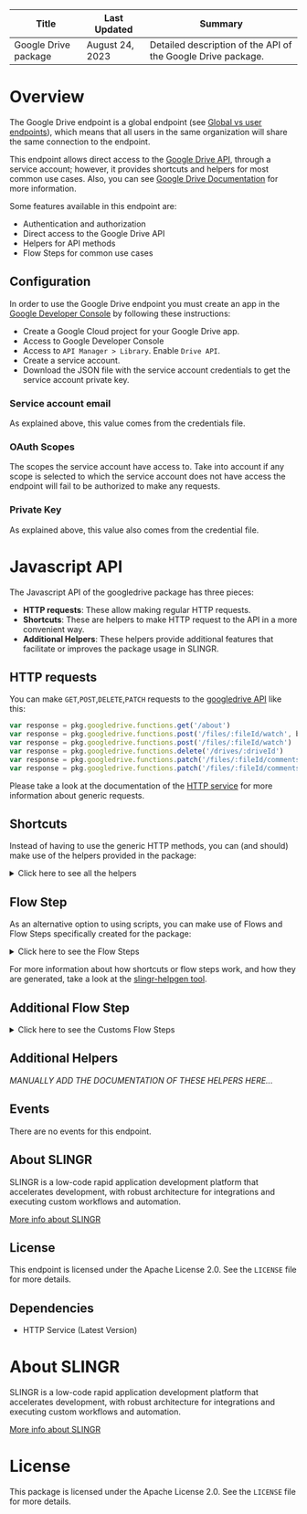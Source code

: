<table>
    <thead>
    <tr>
        <th>Title</th>
        <th>Last Updated</th>
        <th>Summary</th>
    </tr>
    </thead>
    <tbody>
    <tr>
        <td>Google Drive package</td>
        <td>August 24, 2023</td>
        <td>Detailed description of the API of the Google Drive package.</td>
    </tr>
    </tbody>
</table>

# Overview

The Google Drive endpoint is a global endpoint
(see [Global vs user endpoints](app-development-model-endpoints.html#global-vs-user-endpoints)),
which means that all users in the same organization will share the same connection to the endpoint.

This endpoint allows direct access to the [Google Drive API](https://developers.google.com/drive/api/reference/rest/v3),
through a service account; however, it provides shortcuts and helpers for most common use cases. 
Also, you can see [Google Drive Documentation](https://developers.google.com/drive/api/guides/about-files) for more information.

Some features available in this endpoint are:

- Authentication and authorization
- Direct access to the Google Drive API
- Helpers for API methods
- Flow Steps for common use cases

## Configuration

In order to use the Google Drive endpoint you must create an app in the [Google Developer Console](https://console.developers.google.com)
by following these instructions:

- Create a Google Cloud project for your Google Drive app.
- Access to Google Developer Console
- Access to `API Manager > Library`. Enable `Drive API`.
- Create a service account.
- Download the JSON file with the service account credentials to get the service account private key.

### Service account email

As explained above, this value comes from the credentials file.

### OAuth Scopes

The scopes the service account have access to. Take into account if any scope is selected to which the service account does not have access the endpoint will fail to be authorized to make any requests.

### Private Key

As explained above, this value also comes from the credential file.

# Javascript API

The Javascript API of the googledrive package has three pieces:

- **HTTP requests**: These allow making regular HTTP requests.
- **Shortcuts**: These are helpers to make HTTP request to the API in a more convenient way.
- **Additional Helpers**: These helpers provide additional features that facilitate or improves the package usage in SLINGR.

## HTTP requests
You can make `GET`,`POST`,`DELETE`,`PATCH` requests to the [googledrive API](API_URL_HERE) like this:
```javascript
var response = pkg.googledrive.functions.get('/about')
var response = pkg.googledrive.functions.post('/files/:fileId/watch', body)
var response = pkg.googledrive.functions.post('/files/:fileId/watch')
var response = pkg.googledrive.functions.delete('/drives/:driveId')
var response = pkg.googledrive.functions.patch('/files/:fileId/comments/:commentId/replies/:replyId', body)
var response = pkg.googledrive.functions.patch('/files/:fileId/comments/:commentId/replies/:replyId')
```

Please take a look at the documentation of the [HTTP service](https://github.com/slingr-stack/http-service)
for more information about generic requests.

## Shortcuts

Instead of having to use the generic HTTP methods, you can (and should) make use of the helpers provided in the package:
<details>
    <summary>Click here to see all the helpers</summary>

<br>

* API URL: '/about'
* HTTP Method: 'GET'
* More info: https://developers.google.com/drive/api/reference/rest/v3
```javascript
pkg.googledrive.functions.about.get()
```
---
* API URL: '/changes'
* HTTP Method: 'GET'
* More info: https://developers.google.com/drive/api/reference/rest/v3
```javascript
pkg.googledrive.functions.changes.get()
```
---
* API URL: '/changes/startPageToken'
* HTTP Method: 'GET'
* More info: https://developers.google.com/drive/api/reference/rest/v3
```javascript
pkg.googledrive.functions.changes.startPageToken.get()
```
---
* API URL: '/changes/watch'
* HTTP Method: 'POST'
* More info: https://developers.google.com/drive/api/reference/rest/v3
```javascript
pkg.googledrive.functions.changes.watch.post(body)
```
---
* API URL: '/channels/stop'
* HTTP Method: 'POST'
* More info: https://developers.google.com/drive/api/reference/rest/v3
```javascript
pkg.googledrive.functions.channels.stop.post(body)
```
---
* API URL: '/drives'
* HTTP Method: 'GET'
* More info: https://developers.google.com/drive/api/reference/rest/v3
```javascript
pkg.googledrive.functions.drives.get()
```
---
* API URL: '/drives'
* HTTP Method: 'POST'
* More info: https://developers.google.com/drive/api/reference/rest/v3
```javascript
pkg.googledrive.functions.drives.post(body)
```
---
* API URL: '/drives/:driveId'
* HTTP Method: 'GET'
* More info: https://developers.google.com/drive/api/reference/rest/v3
```javascript
pkg.googledrive.functions.drives.get()
```
---
* API URL: '/drives/:driveId'
* HTTP Method: 'DELETE'
* More info: https://developers.google.com/drive/api/reference/rest/v3
```javascript
pkg.googledrive.functions.drives.delete(driveId)
```
---
* API URL: '/drives/:driveId'
* HTTP Method: 'PATCH'
* More info: https://developers.google.com/drive/api/reference/rest/v3
```javascript
pkg.googledrive.functions.drives.patch(driveId, body)
```
---
* API URL: '/drives/:driveId/hide'
* HTTP Method: 'POST'
* More info: https://developers.google.com/drive/api/reference/rest/v3
```javascript
pkg.googledrive.functions.drives.hide.post(driveId, body)
```
---
* API URL: '/drives/:driveId/unhide'
* HTTP Method: 'POST'
* More info: https://developers.google.com/drive/api/reference/rest/v3
```javascript
pkg.googledrive.functions.drives.unhide.post(driveId, body)
```
---
* API URL: '/files'
* HTTP Method: 'GET'
* More info: https://developers.google.com/drive/api/reference/rest/v3
```javascript
pkg.googledrive.functions.files.get()
```
---
* API URL: '/files'
* HTTP Method: 'POST'
* More info: https://developers.google.com/drive/api/reference/rest/v3
```javascript
pkg.googledrive.functions.files.post(body)
```
---
* API URL: '/files/:fileId'
* HTTP Method: 'GET'
* More info: https://developers.google.com/drive/api/reference/rest/v3
```javascript
pkg.googledrive.functions.files.get()
```
---
* API URL: '/files/:fileId'
* HTTP Method: 'DELETE'
* More info: https://developers.google.com/drive/api/reference/rest/v3
```javascript
pkg.googledrive.functions.files.delete(fileId)
```
---
* API URL: '/files/:fileId'
* HTTP Method: 'PATCH'
* More info: https://developers.google.com/drive/api/reference/rest/v3
```javascript
pkg.googledrive.functions.files.patch(fileId, body)
```
---
* API URL: '/files/generateIds'
* HTTP Method: 'GET'
* More info: https://developers.google.com/drive/api/reference/rest/v3
```javascript
pkg.googledrive.functions.files.generateIds.get()
```
---
* API URL: '/files/trash'
* HTTP Method: 'DELETE'
* More info: https://developers.google.com/drive/api/reference/rest/v3
```javascript
pkg.googledrive.functions.files.trash.delete()
```
---
* API URL: '/files/:fileId/comments'
* HTTP Method: 'GET'
* More info: https://developers.google.com/drive/api/reference/rest/v3
```javascript
pkg.googledrive.functions.files.comments.get()
```
---
* API URL: '/files/:fileId/comments'
* HTTP Method: 'POST'
* More info: https://developers.google.com/drive/api/reference/rest/v3
```javascript
pkg.googledrive.functions.files.comments.post(fileId, body)
```
---
* API URL: '/files/:fileId/copy'
* HTTP Method: 'POST'
* More info: https://developers.google.com/drive/api/reference/rest/v3
```javascript
pkg.googledrive.functions.files.copy.post(fileId, body)
```
---
* API URL: '/files/:fileId/export'
* HTTP Method: 'GET'
* More info: https://developers.google.com/drive/api/reference/rest/v3
```javascript
pkg.googledrive.functions.files.export.get(fileId)
```
---
* API URL: '/files/:fileId/listLabels'
* HTTP Method: 'GET'
* More info: https://developers.google.com/drive/api/reference/rest/v3
```javascript
pkg.googledrive.functions.files.listLabels.get(fileId)
```
---
* API URL: '/files/:fileId/modifyLabels'
* HTTP Method: 'POST'
* More info: https://developers.google.com/drive/api/reference/rest/v3
```javascript
pkg.googledrive.functions.files.modifyLabels.post(fileId, body)
```
---
* API URL: '/files/:fileId/permissions'
* HTTP Method: 'GET'
* More info: https://developers.google.com/drive/api/reference/rest/v3
```javascript
pkg.googledrive.functions.files.permissions.get()
```
---
* API URL: '/files/:fileId/permissions'
* HTTP Method: 'POST'
* More info: https://developers.google.com/drive/api/reference/rest/v3
```javascript
pkg.googledrive.functions.files.permissions.post(fileId, body)
```
---
* API URL: '/files/:fileId/revisions'
* HTTP Method: 'GET'
* More info: https://developers.google.com/drive/api/reference/rest/v3
```javascript
pkg.googledrive.functions.files.revisions.get()
```
---
* API URL: '/files/:fileId/watch'
* HTTP Method: 'POST'
* More info: https://developers.google.com/drive/api/reference/rest/v3
```javascript
pkg.googledrive.functions.files.watch.post(fileId, body)
```
---
* API URL: '/files/:fileId/comments/:commentId'
* HTTP Method: 'GET'
* More info: https://developers.google.com/drive/api/reference/rest/v3
```javascript
pkg.googledrive.functions.files.comments.get(fileId)
```
---
* API URL: '/files/:fileId/comments/:commentId'
* HTTP Method: 'DELETE'
* More info: https://developers.google.com/drive/api/reference/rest/v3
```javascript
pkg.googledrive.functions.files.comments.delete(fileId, commentId)
```
---
* API URL: '/files/:fileId/comments/:commentId'
* HTTP Method: 'PATCH'
* More info: https://developers.google.com/drive/api/reference/rest/v3
```javascript
pkg.googledrive.functions.files.comments.patch(fileId, commentId, body)
```
---
* API URL: '/files/:fileId/permissions/:permissionId'
* HTTP Method: 'GET'
* More info: https://developers.google.com/drive/api/reference/rest/v3
```javascript
pkg.googledrive.functions.files.permissions.get(fileId)
```
---
* API URL: '/files/:fileId/permissions/:permissionId'
* HTTP Method: 'DELETE'
* More info: https://developers.google.com/drive/api/reference/rest/v3
```javascript
pkg.googledrive.functions.files.permissions.delete(fileId, permissionId)
```
---
* API URL: '/files/:fileId/permissions/:permissionId'
* HTTP Method: 'PATCH'
* More info: https://developers.google.com/drive/api/reference/rest/v3
```javascript
pkg.googledrive.functions.files.permissions.patch(fileId, permissionId, body)
```
---
* API URL: '/files/:fileId/revisions/:revisionId'
* HTTP Method: 'GET'
* More info: https://developers.google.com/drive/api/reference/rest/v3
```javascript
pkg.googledrive.functions.files.revisions.get(fileId)
```
---
* API URL: '/files/:fileId/revisions/:revisionId'
* HTTP Method: 'DELETE'
* More info: https://developers.google.com/drive/api/reference/rest/v3
```javascript
pkg.googledrive.functions.files.revisions.delete(fileId, revisionId)
```
---
* API URL: '/files/:fileId/revisions/:revisionId'
* HTTP Method: 'PATCH'
* More info: https://developers.google.com/drive/api/reference/rest/v3
```javascript
pkg.googledrive.functions.files.revisions.patch(fileId, revisionId, body)
```
---
* API URL: '/files/:fileId/comments/:commentId/replies'
* HTTP Method: 'GET'
* More info: https://developers.google.com/drive/api/reference/rest/v3
```javascript
pkg.googledrive.functions.files.comments.replies.get(fileId)
```
---
* API URL: '/files/:fileId/comments/:commentId/replies'
* HTTP Method: 'POST'
* More info: https://developers.google.com/drive/api/reference/rest/v3
```javascript
pkg.googledrive.functions.files.comments.replies.post(fileId, commentId, body)
```
---
* API URL: '/files/:fileId/comments/:commentId/replies/:replyId'
* HTTP Method: 'GET'
* More info: https://developers.google.com/drive/api/reference/rest/v3
```javascript
pkg.googledrive.functions.files.comments.replies.get(fileId, commentId)
```
---
* API URL: '/files/:fileId/comments/:commentId/replies/:replyId'
* HTTP Method: 'DELETE'
* More info: https://developers.google.com/drive/api/reference/rest/v3
```javascript
pkg.googledrive.functions.files.comments.replies.delete(fileId, commentId, replyId)
```
---
* API URL: '/files/:fileId/comments/:commentId/replies/:replyId'
* HTTP Method: 'PATCH'
* More info: https://developers.google.com/drive/api/reference/rest/v3
```javascript
pkg.googledrive.functions.files.comments.replies.patch(fileId, commentId, replyId, body)
```
---

</details>

## Flow Step

As an alternative option to using scripts, you can make use of Flows and Flow Steps specifically created for the package:
<details>
    <summary>Click here to see the Flow Steps</summary>

<br>



### Generic Flow Step

Generic flow step for full use of the entire package and its services.

<h3>Inputs</h3>

<table>
    <thead>
    <tr>
        <th>Label</th>
        <th>Type</th>
        <th>Required</th>
        <th>Default</th>
        <th>Visibility</th>
        <th>Description</th>
    </tr>
    </thead>
    <tbody>
    <tr>
        <td>URL (Method)</td>
        <td>choice</td>
        <td>yes</td>
        <td> - </td>
        <td>Always</td>
        <td>
            This is the http method to be used against the endpoint. <br>
            Possible values are: <br>
            <i><strong>GET,POST,DELETE,PATCH</strong></i>
        </td>
    </tr>
    <tr>
        <td>URL (Path)</td>
        <td>choice</td>
        <td>yes</td>
        <td> - </td>
        <td>Always</td>
        <td>
            The url to which this endpoint will send the request. This is the exact service to which the http request will be made. <br>
            Possible values are: <br>
            <i><strong>/about<br>/changes<br>/changes/startPageToken<br>/files/{fileId}/comments<br>/files/{fileId}/comments/{commentId}<br>/drives<br>/drives/{driveId}<br>/files/{fileId}/export<br>/files/generateIds<br>/files<br>/files/{fileId}<br>/files/{fileId}/listLabels<br>/files/{fileId}/permissions<br>/files/{fileId}/permissions/{permissionId}<br>/files/{fileId}/comments/{commentId}/replies<br>/files/{fileId}/comments/{commentId}/replies/{replyId}<br>/files/{fileId}/revisions<br>/files/{fileId}/revisions/{revisionId}<br>/channels/stop<br>/changes/watch<br>/files/{fileId}/comments<br>/drives<br>/drives/{driveId}/hide<br>/drives/{driveId}/unhide<br>/files/{fileId}/copy<br>/files<br>/files/{fileId}/modifyLabels<br>/files/{fileId}/watch<br>/files/{fileId}/permissions<br>/files/{fileId}/comments/{commentId}/replies<br>/files/{fileId}/comments/{commentId}<br>/drives/{driveId}<br>/files/{fileId}<br>/files/trash<br>/files/{fileId}/permissions/{permissionId}<br>/files/{fileId}/comments/{commentId}/replies/{replyId}<br>/files/{fileId}/revisions/{revisionId}<br>/files/{fileId}/comments/{commentId}<br>/drives/{driveId}<br>/files/{fileId}<br>/files/{fileId}/permissions/{permissionId}<br>/files/{fileId}/comments/{commentId}/replies/{replyId}<br>/files/{fileId}/revisions/{revisionId}<br></strong></i>
        </td>
    </tr>
    <tr>
        <td>Headers</td>
        <td>keyValue</td>
        <td>no</td>
        <td> - </td>
        <td>Always</td>
        <td>
            Used when you want to have a custom http header for the request.
        </td>
    </tr>
    <tr>
        <td>Query Params</td>
        <td>keyValue</td>
        <td>no</td>
        <td> - </td>
        <td>Always</td>
        <td>
            Used when you want to have a custom query params for the http call.
        </td>
    </tr>
    <tr>
        <td>Body</td>
        <td>json</td>
        <td>no</td>
        <td> - </td>
        <td>Always</td>
        <td>
            A payload of data can be sent to the server in the body of the request.
        </td>
    </tr>
    <tr>
        <td>Override Settings</td>
        <td>boolean</td>
        <td>no</td>
        <td> false </td>
        <td>Always</td>
        <td></td>
    </tr>
    <tr>
        <td>Follow Redirect</td>
        <td>boolean</td>
        <td>no</td>
        <td> false </td>
        <td> overrideSettings </td>
        <td>Indicates that the resource has to be downloaded into a file instead of returning it in the response.</td>
    </tr>
    <tr>
        <td>Download</td>
        <td>boolean</td>
        <td>no</td>
        <td> false </td>
        <td> overrideSettings </td>
        <td>If true the method won't return until the file has been downloaded, and it will return all the information of the file.</td>
    </tr>
    <tr>
        <td>File name</td>
        <td>text</td>
        <td>no</td>
        <td></td>
        <td> overrideSettings </td>
        <td>If provided, the file will be stored with this name. If empty the file name will be calculated from the URL.</td>
    </tr>
    <tr>
        <td>Full response</td>
        <td> boolean </td>
        <td>no</td>
        <td> false </td>
        <td> overrideSettings </td>
        <td>Include extended information about response</td>
    </tr>
    <tr>
        <td>Connection Timeout</td>
        <td> number </td>
        <td>no</td>
        <td> 5000 </td>
        <td> overrideSettings </td>
        <td>Connect a timeout interval, in milliseconds (0 = infinity).</td>
    </tr>
    <tr>
        <td>Read Timeout</td>
        <td> number </td>
        <td>no</td>
        <td> 60000 </td>
        <td> overrideSettings </td>
        <td>Read a timeout interval, in milliseconds (0 = infinity).</td>
    </tr>
    </tbody>
</table>

<h3>Outputs</h3>

<table>
    <thead>
    <tr>
        <th>Name</th>
        <th>Type</th>
        <th>Description</th>
    </tr>
    </thead>
    <tbody>
    <tr>
        <td>response</td>
        <td>object</td>
        <td>
            Object resulting from the response to the endpoint call.
        </td>
    </tr>
    </tbody>
</table>


</details>

For more information about how shortcuts or flow steps work, and how they are generated, take a look at the [slingr-helpgen tool](https://github.com/slingr-stack/slingr-helpgen).

## Additional Flow Step


<details>
    <summary>Click here to see the Customs Flow Steps</summary>

<br>


### Get All Files or Get One File by Id

Gets a list of files or a single file (with its metadata or content) by id.

<h3>Inputs</h3>

<table>
    <thead>
    <tr>
        <th>Label</th>
        <th>Type</th>
        <th>Required</th>
        <th>Default</th>
        <th>Visibility</th>
        <th>Description</th>
    </tr>
    </thead>
    <tbody>
    <tr>
        <td>File ID</td>
        <td> text </td>
        <td>no</td>
        <td> - </td>
        <td> Always </td>
        <td>File ID from GDrive</td>
    </tr>
    </tbody>
</table>

<h3>Outputs</h3>

<table>
    <thead>
    <tr>
        <th>Name</th>
        <th>Type</th>
        <th>Description</th>
    </tr>
    </thead>
    <tbody>
    <tr>
        <td>response</td>
        <td>object</td>
        <td>
            Object resulting from the response to the endpoint call.
        </td>
    </tr>
    </tbody>
</table>


### Create a Files/Update a File

This step creates a new file. The file content can be provided as a json. If the file is provided as a json, it will be converted to a file before uploading it to Google Drive.
[File](https://developers.google.com/drive/api/reference/rest/v3/files#File)

<h3>Inputs</h3>

<table>
    <thead>
    <tr>
        <th>Label</th>
        <th>Type</th>
        <th>Required</th>
        <th>Default</th>
        <th>Visibility</th>
        <th>Description</th>
    </tr>
    </thead>
    <tbody>
    <tr>
        <td>Headers</td>
        <td> keyValue </td>
        <td>no</td>
        <td> - </td>
        <td> Always </td>
        <td>Headers to indicate the type.</td>
    </tr>
    <tr>
        <td>Body</td>
        <td> json </td>
        <td>no</td>
        <td> - </td>
        <td> Always </td>
        <td>Metadata or content of File. Must follow the object File of GDrive </td>
    </tr>
    </tbody>
</table>

<h3>Outputs</h3>

<table>
    <thead>
    <tr>
        <th>Name</th>
        <th>Type</th>
        <th>Description</th>
    </tr>
    </thead>
    <tbody>
    <tr>
        <td>response</td>
        <td>object</td>
        <td>
            Object resulting from the response to the endpoint call.
        </td>
    </tr>
    </tbody>
</table>


</details>

## Additional Helpers
*MANUALLY ADD THE DOCUMENTATION OF THESE HELPERS HERE...*

## Events

There are no events for this endpoint.

## About SLINGR

SLINGR is a low-code rapid application development platform that accelerates development, with robust architecture for integrations and executing custom workflows and automation.

[More info about SLINGR](https://slingr.io)

## License

This endpoint is licensed under the Apache License 2.0. See the `LICENSE` file for more details.

## Dependencies
* HTTP Service (Latest Version)

# About SLINGR

SLINGR is a low-code rapid application development platform that accelerates development, with robust architecture for integrations and executing custom workflows and automation.

[More info about SLINGR](https://slingr.io)

# License

This package is licensed under the Apache License 2.0. See the `LICENSE` file for more details.

